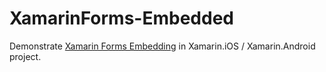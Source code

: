 XamarinForms-Embedded
===

Demonstrate [Xamarin Forms Embedding](https://blog.xamarin.com/unleashed-embedding-xamarin-forms-in-xamarin-native/) in Xamarin.iOS / Xamarin.Android project.
